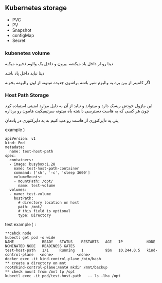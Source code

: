 ## Kubernetes storage
- PVC
- PV
- Snapshot
- configMap
- Secret

### kubenetes volume
دیتا رو از داخل پاد میکشه بیرون و داخل یک والوم ذخیره میکنه

دیتا نباید داخل پاد باشد

اگر کانتینر از بین بره یه والیوم شیر باشه براشون جدیده میتونه از اون والیومه بخونه

### Host Path Storage
این ماژول خودش ریسک دارد و میتواند و نباید از آن به دلیل موارد امنیتی استفاده کرد چون هر کسی که به هاست دسترسی داشته باه میتونه سرتیفیکیت هامون رو برداره
      
ینی یه دایرکتوری از هاست رو مپ کنیم به یه دایرکتوری در پادمان


example ) 
```
apiVersion: v1
kind: Pod
metadata:
  name: test-host-path
spec:
  containers:
  - image: busybox:1.28
    name: test-host-path-container
    command: ['sh', '-c', 'sleep 3600']
    volumeMounts:
    - mountPath: /opt/
      name: test-volume
  volumes:
  - name: test-volume
    hostPath:
      # directory location on host
      path: /mnt/
      # this field is optional
      type: Directory
```      

test example ) :
```
**cehck node
kubectl get pod -o wide
NAME             READY   STATUS    RESTARTS   AGE   IP           NODE                 NOMINATED NODE   READINESS GATES
test-host-path   1/1     Running   1          95m   10.244.0.5   kind-control-plane   <none>           <none>
docker exec -it kind-control-plane /bin/bash
** create a directory on mnt
root@kind-control-plane:/mnt# mkdir /mnt/backup
** check mount from /mnt tp /opt
kubectl exec -it pod/test-host-path   -- ls -lha /opt
```
